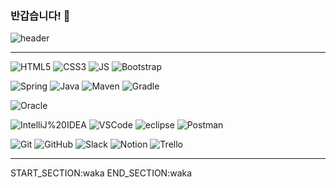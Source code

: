 ### 반갑습니다! 👋
<!--

**jihye-94/jihye-94** is a ✨ _special_ ✨ repository because its `README.md` (this file) appears on your GitHub profile.

Here are some ideas to get you started:

- 🔭 I’m currently working on ...
- 🌱 I’m currently learning ...
- 👯 I’m looking to collaborate on ...
- 🤔 I’m looking for help with ...
- 💬 Ask me about ...
- 📫 How to reach me: ...
- 😄 Pronouns: ...
- ⚡ Fun fact: ...
-->

![header](https://capsule-render.vercel.app/api?type=Soft&color=auto&height=300&section=header&text=지혜%20CodeGream%20&fontSize=70)
***

![HTML5](https://img.shields.io/badge/HTML5-E34F26?style=flat-square&logo=HTML5&logoColor=white)
![CSS3](https://img.shields.io/badge/CSS3-1572B6?style=flat-square&logo=CSS3&logoColor=white)
![JS](https://img.shields.io/badge/JavaScript-F7DF1E?style=flat-square&logo=JavaScript&logoColor=white)
![Bootstrap](https://img.shields.io/badge/Bootstrap-7952B3?style=flat-square&logo=Bootstrap&logoColor=white)


![Spring](https://img.shields.io/badge/Spring-6DB33F?style=flat-square&logo=Spring&logoColor=white)
![Java](https://img.shields.io/badge/Java-007396?style=flat-square&logo=Java&logoColor=white)
![Maven](https://img.shields.io/badge/Maven-c71a36?style=flat-square&logo=ApacheMaven&logoColor=white)
![Gradle](https://img.shields.io/badge/Gradle-02303a?style=flat-square&logo=Gradle&logoColor=white)


![Oracle](https://img.shields.io/badge/Oracle-f80000?style=flat-square&logo=Oracle&logoColor=white)

![IntelliJ%20IDEA](https://img.shields.io/badge/IntelliJ%20IDEA-000000?style=flat-square&logo=IntelliJ%20IDEA&logoColor=white)
![VSCode](https://img.shields.io/badge/Visual%20Studio%20Code-007ACC?style=flat-square&logo=Visual%20Studio%20Code&logoColor=white)
![eclipse](https://img.shields.io/badge/Eclipse%20IDE-2C2255?style=flat-square&logo=Eclipse%20IDE&logoColor=white)
![Postman](https://img.shields.io/badge/Postman-FF6C37?style=flat-square&logo=Postman&logoColor=white)

![Git](https://img.shields.io/badge/Git-F05032?style=flat-square&logo=Git&logoColor=white)
![GitHub](https://img.shields.io/badge/GitHub-181717?style=flat-square&logo=GitHub&logoColor=white)
![Slack](https://img.shields.io/badge/Slack-4A154B?style=flat-square&logo=Slack&logoColor=white)
![Notion](https://img.shields.io/badge/Notion-000000?style=flat-square&logo=Notion&logoColor=white)
![Trello](https://img.shields.io/badge/Trello-0052CC?style=flat-square&logo=Trello&logoColor=white)

---
  <!--START_SECTION:waka-->
  <!--END_SECTION:waka-->
START_SECTION:waka
END_SECTION:waka
